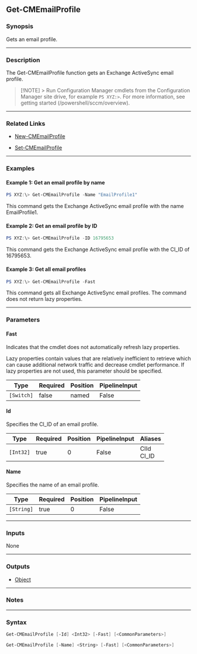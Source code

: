 Get-CMEmailProfile
------------------




### Synopsis
Gets an email profile.



---


### Description

The Get-CMEmailProfile function gets an Exchange ActiveSync email profile.



> [!NOTE] > Run Configuration Manager cmdlets from the Configuration Manager site drive, for example `PS XYZ:>`. For more information, see getting started (/powershell/sccm/overview).



---


### Related Links
* [New-CMEmailProfile](New-CMEmailProfile)



* [Set-CMEmailProfile](Set-CMEmailProfile)





---


### Examples
#### Example 1: Get an email profile by name
```PowerShell
PS XYZ:\> Get-CMEmailProfile -Name "EmailProfile1"
```
This command gets the Exchange ActiveSync email profile with the name EmailProfile1.
#### Example 2: Get an email profile by ID
```PowerShell
PS XYZ:\> Get-CMEmailProfile -ID 16795653
```
This command gets the Exchange ActiveSync email profile with the CI_ID of 16795653.
#### Example 3: Get all email profiles
```PowerShell
PS XYZ:\> Get-CMEmailProfile -Fast
```
This command gets all Exchange ActiveSync email profiles. The command does not return lazy properties.


---


### Parameters
#### **Fast**

Indicates that the cmdlet does not automatically refresh lazy properties.


Lazy properties contain values that are relatively inefficient to retrieve which can cause additional network traffic and decrease cmdlet performance. If lazy properties are not used, this parameter should be specified.






|Type      |Required|Position|PipelineInput|
|----------|--------|--------|-------------|
|`[Switch]`|false   |named   |False        |



#### **Id**

Specifies the CI_ID of an email profile.






|Type     |Required|Position|PipelineInput|Aliases       |
|---------|--------|--------|-------------|--------------|
|`[Int32]`|true    |0       |False        |CIId<br/>CI_ID|



#### **Name**

Specifies the name of an email profile.






|Type      |Required|Position|PipelineInput|
|----------|--------|--------|-------------|
|`[String]`|true    |0       |False        |





---


### Inputs
None





---


### Outputs
* [Object](https://learn.microsoft.com/en-us/dotnet/api/System.Object)






---


### Notes




---


### Syntax
```PowerShell
Get-CMEmailProfile [-Id] <Int32> [-Fast] [<CommonParameters>]
```
```PowerShell
Get-CMEmailProfile [-Name] <String> [-Fast] [<CommonParameters>]
```
